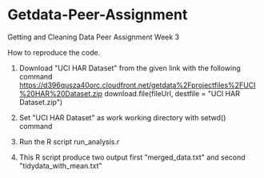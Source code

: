 Getdata-Peer-Assignment
=======================

Getting and Cleaning Data Peer Assignment Week 3

How to reproduce the code.

1. Download "UCI HAR Dataset" from the given link with the following command
   https://d396qusza40orc.cloudfront.net/getdata%2Fprojectfiles%2FUCI%20HAR%20Dataset.zip
   download.file(fileUrl, destfile = "UCI HAR Dataset.zip")

2. Set "UCI HAR Dataset" as work working directory with setwd() command

3. Run the R script run_analysis.r

4. This R script produce two output first "merged_data.txt" and second "tidydata_with_mean.txt"
   
